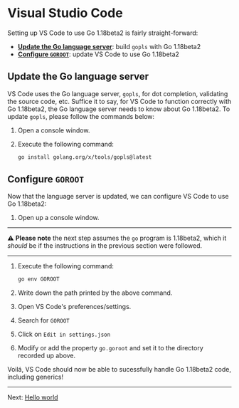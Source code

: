 # Visual Studio Code

Setting up VS Code to use Go 1.18beta2 is fairly straight-forward:

* [**Update the Go language server**](#update-the-go-language-server): build `gopls` with Go 1.18beta2
* [**Configure `GOROOT`**](#configure-goroot): update VS Code to use Go 1.18beta2


## Update the Go language server

VS Code uses the Go language server, `gopls`, for dot completion, validating the source code, etc. Suffice it to say, for VS Code to function correctly with Go 1.18beta2, the Go language server needs to know about Go 1.18beta2. To update `gopls`, please follow the commands below:

1. Open a console window.

1. Execute the following command:

    ```bash
    go install golang.org/x/tools/gopls@latest
    ```

## Configure `GOROOT`

Now that the language server is updated, we can configure VS Code to use Go 1.18beta2:

1. Open up a console window.

---

:warning: **Please note** the next step assumes the `go` program is 1.18beta2, which it _should_ be if the instructions in the previous section were followed.

---

1. Execute the following command:

    ```bash
    go env GOROOT
    ```

1. Write down the path printed by the above command.

1. Open VS Code's preferences/settings.

1. Search for `GOROOT`

1. Click on `Edit in settings.json`

1. Modify or add the property `go.goroot` and set it to the directory recorded up above.

Voilá, VS Code should now be able to sucessfully handle Go 1.18beta2 code, including generics!

---

Next: [Hello world](../../02-hello-world/)
